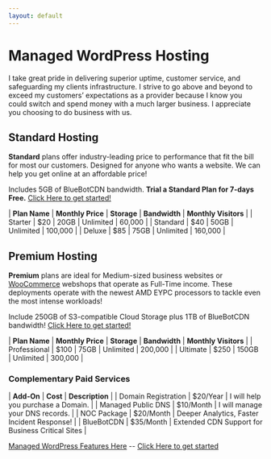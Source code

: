 ```yaml
---
layout: default
---
```

# Managed WordPress Hosting

I take great pride in delivering superior uptime, customer service, and safeguarding my clients infrastructure. I strive to go above and beyond to exceed my customers’ expectations as a provider because I know you could switch and spend money with a much larger business. I appreciate you choosing to do business with us.

## Standard Hosting

**Standard** plans offer industry-leading price to performance that fit the bill for most our customers. Designed for anyone who wants a website. We can help you get online at an affordable price!

Includes 5GB of BlueBotCDN bandwidth. **Trial a Standard Plan for 7-days Free.** [Click Here to get started!](https://www.mattfaulkner.net/bluebotpc/)

| **Plan Name** | **Monthly Price** | **Storage** | **Bandwidth** | **Monthly Visitors** |
| Starter       | $20 | 20GB | Unlimited | 60,000  |
| Standard      | $40 | 50GB | Unlimited | 100,000 |
| Deluxe        | $85 | 75GB | Unlimited | 160,000 |

## Premium Hosting

**Premium** plans are ideal for Medium-sized business websites or [WooCommerce](https://woocommerce.com/) webshops that operate as Full-Time income. These deployments operate with the newest AMD EYPC processors to tackle even the most intense workloads!

Include 250GB of S3-compatible Cloud Storage plus 1TB of BlueBotCDN bandwidth! [Click Here to get started!](https://www.mattfaulkner.net/bluebotpc/)

| **Plan Name** | **Monthly Price** | **Storage** | **Bandwidth** | **Monthly Visitors** |
| Professional | $100 | 75GB  | Unlimited | 200,000  |
| Ultimate     | $250 | 150GB | Unlimited | 300,000 |

### Complementary Paid Services

| **Add-On** | **Cost** | **Description** |
| Domain Registration | $20/Year  | I will help you purchase a Domain. |
| Managed Public DNS  | $10/Month | I will manage your DNS records. |
| NOC Package         | $20/Month | Deeper Analytics, Faster Incident Response! |
| BlueBotCDN          | $35/Month | Extended CDN Support for Business Critical Sites |

[Managed WordPress Features Here](https://www.bluebotpc.com/pages/features) -- [Click Here to get started](https://www.mattfaulkner.net/bluebotpc/)
